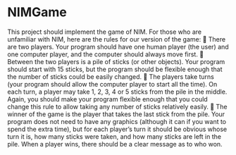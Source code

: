 # NIMGame

This project should implement the game of NIM. For those who are unfamiliar with NIM, here are the rules for our version of the game:
 There are two players. Your program should have one human player (the user) and
one computer player, and the computer should always move first.
 Between the two players is a pile of sticks (or other objects). Your program should start with 15 sticks, but the program should be flexible enough that the number of
sticks could be easily changed.
 The players take turns (your program should allow the computer player to start all the
time). On each turn, a player may take 1, 2, 3, 4 or 5 sticks from the pile in the middle. Again, you should make your program flexible enough that you could change this rule to allow taking any number of sticks relatively easily.
 The winner of the game is the player that takes the last stick from the pile.
Your program does not need to have any graphics (although it can if you want to spend the extra time), but for each player’s turn it should be obvious whose turn it is, how many sticks were taken, and how many sticks are left in the pile. When a player wins, there should be a clear message as to who won.
